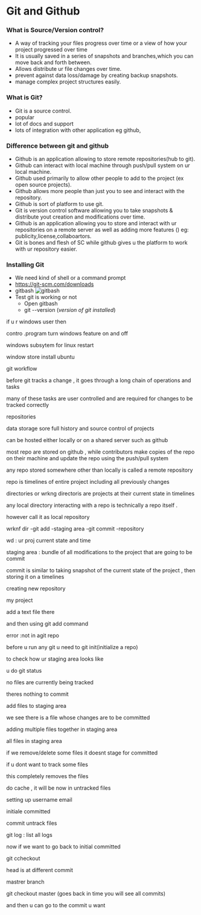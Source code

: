 # Git and Github

### What is Source/Version control?
* A way of tracking your files progress over time or a view of how your project progressed over time
* It is usually saved in a series of snapshots and branches,which you can move back and forth between.
* Allows distribute ur file changes over time.
* prevent against data loss/damage by creating backup snapshots.
* manage complex project structures easily.
  
### What is Git?
* Git is a source control.
* popular 
* lot of docs and support
* lots of integration with other application eg github,


### Difference between git and github
* Github is an application allowing to store remote repositories(hub to git).
* Github can interact with local machine through push/pull system on ur local machine.
* Github used primarily to allow other people to add to the project (ex open source projects).
* Github allows more people than just you to see and interact with the repository.
* Github is sort of platform to use git.
* Git is version control software allowing you to take snapshots & distribute yout creation and modifications over time.
* Github is an application allowing you to store and interact with ur repositories on a remote server as well as adding more features () eg: publicity,license,collaboartors.
* Git is bones and flesh of SC while github gives u the platform to work with ur repository easier.

### Installing Git
* We need kind of shell or a command prompt
* https://git-scm.com/downloads
* gitbash
![gitbash](https://user-images.githubusercontent.com/43897511/50851841-92e92400-1343-11e9-9f1b-fc0461ba74dd.PNG)
* Test git is working or not
  * Open gitbash
  * git --version  (_version of git installed_)
  



if u r windows user then



contro .program turn windows feature on and off

windows subsytem for linux restart





window store install ubuntu 



git workflow



before git tracks a change , it goes through a long chain of operations and tasks

many of these tasks are user controlled and are required for changes to be tracked correctly







repositories



data storage sore full history and source control of projects

can be hosted either locally or on a shared server such as github



most repo are stored on github , while contributors make copies of the repo on their machine and update the repo using the push/pull system



any repo stored somewhere other than locally is called a remote repository



repo is timelines of entire project including all previously changes 



directories or wrkng directoris are projects at their current state in timelines



any local directory interacting with a repo is technically a repo itself .



however call it as local repository





wrknf dir -git add -staging area -git commit -repository

wd : ur proj current state and time 

staging area : bundle of all modifications to the project that are going to be commit





commit is similar to taking snapshot of the current state of the project , then storing it on a timelines





creating new repository

my project 

add a text file there



and then using git add command 





error :not in agit repo 



before u run any git u need to git init(initialize a repo)



to check how ur staging area looks like



u do git status





no files are currently being tracked 

theres nothing to commit





add files to staging area





we see there is a file whose changes are to be committed



adding multiple files together in staging area



all files in staging area





if we remove/delete some files it doesnt stage for committed



if u dont want to track some files

  this completely removes the files





  do cache , it will be now in untracked files





  setting up username email





  initiale committed



  commit untrack files



  git log : list all logs



now if we want to go back to initial committed



git ccheckout <commit id>



<going back in time>

head is at different commit





mastrer branch



git checkout master (goes back in time you will see all commits)

and then u can go to the commit u want





  





